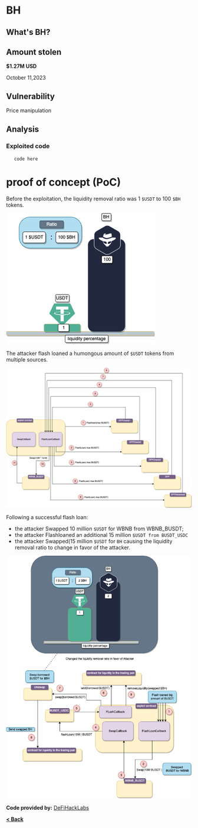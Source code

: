 # BH


## What's BH?


## Amount stolen
**$1.27M USD**

October 11,2023

## Vulnerability

Price manipulation


## Analysis



### Exploited code

```solidity
   code here
```

# proof of concept (PoC) 

Before the exploitation, the liquidity removal ratio was 1 `$USDT` to 100 `$BH` tokens.


![bh Image](../images/bh/BH2.drawio.png)

The attacker flash loaned a humongous amount of `$USDT` tokens from multiple sources.

![bh Image](../images/bh/BH1.drawio.png)

Following a successful flash loan:
- the attacker Swapped 10 million `$USDT` for WBNB from WBNB_BUSDT;
- the attacker Flashloaned an additional 15 million `$USDT from BUSDT_USDC`
- the attacker Swapped(15 million `$USDT` for `BH` causing the liquidity removal ratio to change in favor of the attacker.

![bh Image](../images/bh/BH3.drawio.png)





**Code provided by:** [DeFiHackLabs](https://github.com/SunWeb3Sec/DeFiHackLabs/blob/main/src/test/88mph_exp.sol)


[**< Back**](https://patronasxdxd.github.io/CTFS/)
